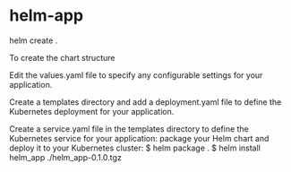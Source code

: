 ﻿# helm-app

helm create .

To create the chart structure

Edit the values.yaml file to specify any configurable settings for your application.

Create a templates directory and add a deployment.yaml file to define the Kubernetes deployment for your application.

Create a service.yaml file in the templates directory to define the Kubernetes service for your application:
package your Helm chart and deploy it to your Kubernetes cluster:
$ helm package . 
$ helm install helm_app ./helm_app-0.1.0.tgz

